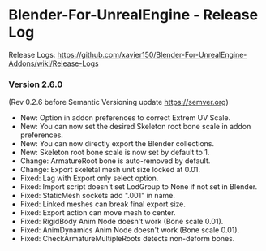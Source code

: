 # Blender-For-UnrealEngine - Release Log
Release Logs: https://github.com/xavier150/Blender-For-UnrealEngine-Addons/wiki/Release-Logs

### Version 2.6.0
(Rev 0.2.6 before Semantic Versioning update https://semver.org)

- New: Option in addon preferences to correct Extrem UV Scale.
- New: You can now set the desired Skeleton root bone scale in addon preferences.
- New: You can now directly export the Blender collections.
- New: Skeleton root bone scale is now set by default to 1.
- Change: ArmatureRoot bone is auto-removed by default.
- Change: Export skeletal mesh unit size locked at 0.01.
- Fixed: Lag with Export only select option.
- Fixed: Import script doesn't set LodGroup to None if not set in Blender.
- Fixed: StaticMesh sockets add ".001" in name.
- Fixed: Linked meshes can break final export size.
- Fixed: Export action can move mesh to center.
- Fixed: RigidBody Anim Node doesn't work (Bone scale 0.01).
- Fixed: AnimDynamics Anim Node doesn't work (Bone scale 0.01).
- Fixed: CheckArmatureMultipleRoots detects non-deform bones.